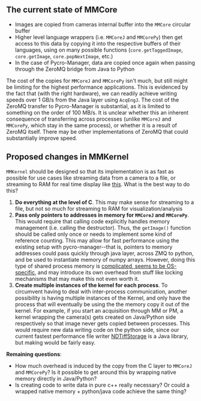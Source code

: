 ## The current state of MMCore

- Images are copied from cameras internal buffer into the `MMCore` circular buffer
- Higher level language wrappers (i.e. `MMCoreJ` and `MMCorePy`) then get access to this data by copying it into the respective buffers of their languages, using on many possible functions (`core.getTaggedImage`, `core.getImage`, `core.popNextImage`, etc.)
- In the case of Pycro-Manager, data are copied once again when passing through the ZeroMQ bridge from Java to Python

The cost of the copies for `MMCoreJ` and `MMCorePy` isn't much, but still might be limiting for the highest performance applications. This is evidenced by the fact that (with the right hardware), we can readily achieve writing speeds over 1 GB/s from the Java layer using `AcqEngJ`. The cost of the ZeroMQ transfer to Pycro-Manager is substantial, as it is limited to something on the order of 100 MB/s. It is unclear whether this an inherent consequence of transferring across processes (unlike `MMCoreJ` and `MMCorePy`, which stay in the same process), or whether it is a result of ZeroMQ itself. There may be other implementations of ZeroMQ that could substantially improve speed.

## Proposed changes in MMKernel

`MMKernel` should be designed so that its implementation is as fast as possible for use cases like streaming data from a camera to a file, or streaming to RAM for real time display like [this](https://pycro-manager.readthedocs.io/en/latest/application_notebooks/PSF_viewer.html). What is the best way to do this?

1. **Do everything at the level of C**. This may make sense for streaming to a file, but not so much for streaming to RAM for visualization/analysis
2. **Pass only pointers to addresses in memory for `MMCoreJ` and `MMCorePy`**. This would require that calling code explicitly handles memory management (i.e. calling the destructor). Thus, the `getImage()` function should be called only once or needs to implement some kind of reference counting. This may allow for fast performance using the existing setup with pycro-manager--that is, pointers to memory addresses could pass quickly through java layer, across ZMQ to python, and be used to instantiate memory of numpy arrays. However, doing this type of shared process memory is [complicated, seems to be OS-specific](https://valelab4.ucsf.edu/svn/3rdpartypublic/boost/doc/html/interprocess/sharedmemorybetweenprocesses.html), and may introduce its own overhead from stuff like locking mechanisms that may make this not even worth it.
3. **Create multiple instances of the kernel for each process**. To circumvent having to deal with inter-process communication, another possibility is having multiple instances of the Kernel, and only have the process that will eventually be using the the memory copy it out of the kernel. For example, if you start an acquisition through MM or PM, a kernel wrapping the camera(s) gets created on Java/Python side respectively so that image never gets copied between processes. This would require new data writing code on the python side, since our current fastest performance file writer [NDTiffStorage](https://github.com/micro-manager/NDTiffStorage) is a Java library, but making would be fairly easy.
 
**Remaining questions**:
- How much overhead is induced by the copy from the C layer to `MMCoreJ` and `MMCorePy`? Is it possible to get around this by wrapping native memory directly in Java/Python?
- Is creating code to write data in pure c++ really necessary? Or could a wrapped native memory + python/java code achieve the same thing?

